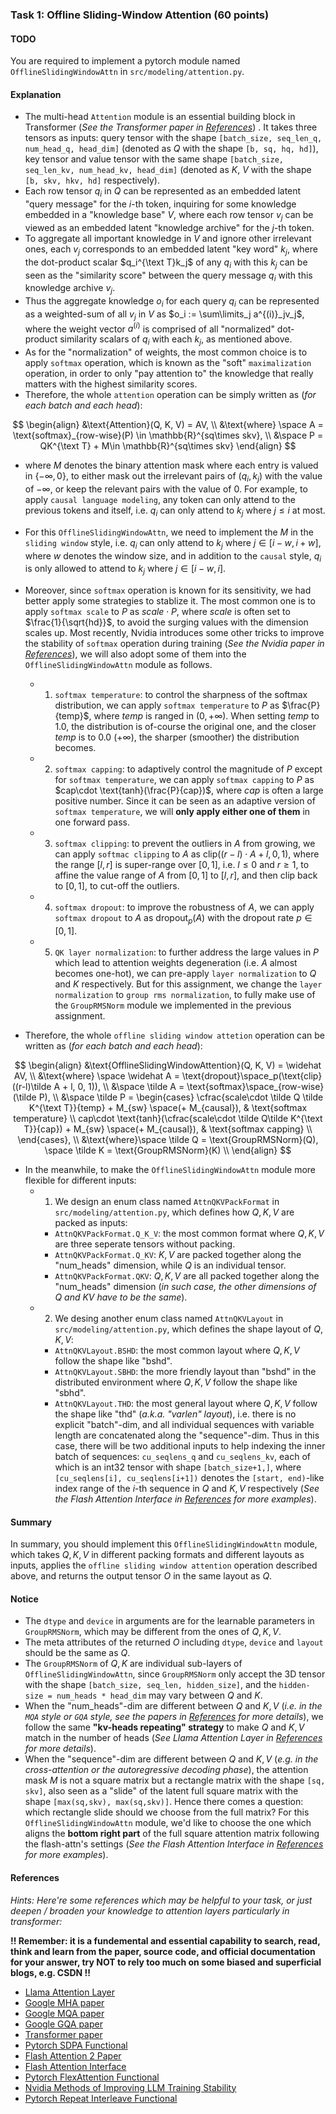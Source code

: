 ### Task 1: Offline Sliding-Window Attention (60 points)

#### TODO

You are required to implement a pytorch module named `OfflineSlidingWindowAttn` in `src/modeling/attention.py`.


#### Explanation

* The multi-head `Attention` module is an essential building block in Transformer (*See the Transformer paper in [References](#references)*) . It takes three tensors as inputs: query tensor with the shape `[batch_size, seq_len_q, num_head_q, head_dim]` (denoted as $Q$ with the shape `[b, sq, hq, hd]`), key tensor and value tensor with the same shape `[batch_size, seq_len_kv, num_head_kv, head_dim]` (denoted as $K$, $V$ with the shape `[b, skv, hkv, hd]` respectively). 
* Each row tensor $q_i$ in $Q$ can be represented as an embedded latent "query message" for the $i$-th token, inquiring for some knowledge embedded in a "knowledge base" $V$, where each row tensor $v_j$ can be viewed as an embedded latent "knowledge archive" for the $j$-th token.
* To aggregate all important knowledge in $V$ and ignore other irrelevant ones,  each $v_j$ corresponds to an embedded latent "key word" $k_j$, where the dot-product scalar $q_i^{\text T}k_j$ of any $q_i$ with this $k_j$ can be seen as the "similarity score" between the query message $q_i$ with this knowledge archive $v_j$. 
* Thus the aggregate knowledge $o_i$ for each query $q_i$ can be represented as a weighted-sum of all $v_j$ in $V$ as $o_i := \sum\limits_j a^{(i)}_jv_j$, where the weight vector $a^{(i)}$ is comprised of all "normalized" dot-product similarity scalars of $q_i$ with each $k_j$, as mentioned above.
* As for the "normalization" of weights, the most common choice is to apply `softmax` operation, which is known as the "soft" `maximalization` operation, in order to only "pay attention to" the knowledge that really matters with the highest similarity scores.
* Therefore, the whole `attention` operation can be simply written as (*for each batch and each head*):

$$
\begin{align}
&\text{Attention}(Q, K, V) = AV, \\
&\text{where} \space A = \text{softmax}_{row-wise}(P) \in \mathbb{R}^{sq\times skv}, \\
&\space P = QK^{\text T} + M\in \mathbb{R}^{sq\times skv}
\end{align}
$$

* where $M$ denotes the binary attention mask where each entry is valued in $\{-\infty, 0\}$, to either mask out the irrelevant pairs of $(q_i, k_j)$ with the value of $-\infty$, or keep the relevant pairs with the value of $0$. For example, to apply `causal language modeling`, any token can only attend to the previous tokens and itself, i.e. $q_i$ can only attend to $k_j$ where $j \le i$ at most.

* For this `OfflineSlidingWindowAttn`, we need to implement the $M$ in the `sliding window` style, i.e. $q_i$ can only attend to $k_j$ where $j \in [i-w, i+w]$, where $w$ denotes the window size, and in addition to the `causal` style, $q_i$ is only allowed to attend to $k_j$ where $j \in [i-w, i]$.

* Moreover, since `softmax` operation is known for its sensitivity, we had better apply some strategies to stablize it. The most common one is to apply `softmax scale` to $P$ as $scale \cdot P$, where $scale$ is often set to $\frac{1}{\sqrt{hd}}$, to avoid the surging values with the dimension scales up. Most recently, Nvidia introduces some other tricks to improve the stability of `softmax` operation during training (*See the Nvidia paper in [References](#references)*), we will also adopt some of them into the `OfflineSlidingWindowAttn` module as follows.
    * 1. `softmax temperature`: to control the sharpness of the softmax distribution, we can apply `softmax temperature` to $P$ as $\frac{P}{temp}$, where $temp$ is ranged in $(0, +\infty)$. When setting $temp$ to $1.0$, the distribution is of-course the original one, and the closer $temp$ is to $0.0$ ($+\infty$), the sharper (smoother) the distribution becomes.
    * 2. `softmax capping`: to adaptively control the magnitude of $P$ except for `softmax temperature`, we can apply `softmax capping` to $P$ as $cap\cdot \text{tanh}(\frac{P}{cap})$, where $cap$ is often a large positive number. Since it can be seen as an adaptive version of `softmax temperature`, we will **only apply either one of them** in one forward pass.
    * 3. `softmax clipping`: to prevent the outliers in $A$ from growing, we can apply `softmac clipping` to $A$ as $\text{clip}((r-l)\cdot A + l, 0, 1)$, where the range $[l,r]$ is super-range over $[0,1]$, i.e. $l \le 0$ and $r \ge 1$, to affine the value range of $A$ from $[0,1]$ to $[l,r]$, and then clip back to $[0,1]$, to cut-off the outliers.
    * 4. `softmax dropout`: to improve the robustness of $A$, we can apply `softmax dropout` to $A$ as $\text{dropout}_p(A)$ with the dropout rate $p \in [0,1]$.
    * 5. `QK layer normalization`: to further address the large values in $P$ which lead to attention weights degeneration (i.e. $A$ almost becomes one-hot), we can pre-apply `layer normalization` to $Q$ and $K$ respectively. But for this assignment, we change the `layer normalization` to `group rms normalization`, to fully make use of the `GroupRMSNorm` module we implemented in the previous assignment.

* Therefore, the whole `offline sliding window attetion` operation can be written as (*for each batch and each head*):


$$
\begin{align}
&\text{OfflineSlidingWindowAttention}(Q, K, V) = \widehat AV, \\
&\text{where} \space \widehat A = \text{dropout}\space_p(\text{clip}((r-l)\tilde A + l, 0, 1)), \\
&\space \tilde A = \text{softmax}\space_{row-wise}(\tilde P), \\
&\space \tilde P = \begin{cases}
\cfrac{scale\cdot \tilde Q \tilde K^{\text T}}{temp} + M_{sw} \space(+ M_{causal}), & \text{softmax temperature} \\
cap\cdot \text{tanh}(\cfrac{scale\cdot \tilde Q\tilde K^{\text T}}{cap}) + M_{sw} \space(+ M_{causal}), & \text{softmax capping} \\
\end{cases}, \\
&\text{where}\space \tilde Q = \text{GroupRMSNorm}(Q), \space \tilde K = \text{GroupRMSNorm}(K) \\
\end{align}
$$


* In the meanwhile, to make the `OfflineSlidingWindowAttn` module more flexible for different inputs:
    * 1. We design an enum class named `AttnQKVPackFormat` in `src/modeling/attention.py`, which defines how $Q,K,V$ are packed as inputs:
        * `AttnQKVPackFormat.Q_K_V`: the most common format where $Q,K,V$ are three seperate tensors without packing.
        * `AttnQKVPackFormat.Q_KV`: $K,V$ are packed together along the "num_heads" dimension, while $Q$ is an individual tensor.
        * `AttnQKVPackFormat.QKV`: $Q,K,V$ are all packed together along the "num_heads" dimension (*in such case, the other dimensions of Q and KV have to be the same*).
    * 2. We desing another enum class named `AttnQKVLayout` in `src/modeling/attention.py`, which defines the shape layout of $Q,K,V$:
        * `AttnQKVLayout.BSHD`: the most common layout where $Q,K,V$ follow the shape like "bshd".
        * `AttnQKVLayout.SBHD`: the more friendly layout than "bshd" in the distributed environment where $Q,K,V$ follow the shape like "sbhd".
        * `AttnQKVLayout.THD`: the most general layout where $Q,K,V$ follow the shape like "thd" (*a.k.a. "varlen" layout*), i.e. there is no explicit "batch"-dim, and all individual sequences with variable length are concatenated along the "sequence"-dim. Thus in this case, there will be two additional inputs to help indexing the inner batch of sequences: `cu_seqlens_q` and `cu_seqlens_kv`, each of which is an int32 tensor with shape `[batch_size+1,]`, where `[cu_seqlens[i], cu_seqlens[i+1])` denotes the `[start, end)`-like index range of the $i$-th sequence in $Q$ and $K,V$ respectively (*See the Flash Attention Interface in [References](#references) for more examples*).


#### Summary

In summary, you should implement this `OfflineSlidingWindowAttn` module, which takes $Q,K,V$ in different packing formats and different layouts as inputs, applies the `offline sliding window attention` operation described above, and returns the output tensor $O$ in the same layout as $Q$.

#### Notice

* The `dtype` and `device` in arguments are for the learnable parameters in `GroupRMSNorm`, which may be different from the ones of $Q,K,V$.
* The meta attributes of the returned $O$ including `dtype`, `device` and `layout` should be the same as $Q$.
* The `GroupRMSNorm` of $Q,K$ are individual sub-layers of `OfflineSlidingWindowAttn`, since `GroupRMSNorm` only accept the 3D tensor with the shape `[batch_size, seq_len, hidden_size]`, and the `hidden-size = num_heads * head_dim` may vary between $Q$ and $K$.
* When the "num_heads"-dim are different between $Q$ and $K,V$ (*i.e. in the `MQA` style or `GQA` style, see the papers in [References](#references) for more details*), we follow the same **"kv-heads repeating" strategy** to make $Q$ and $K,V$ match in the number of heads (*See Llama Attention Layer in [References](#references) for more details*).
* When the "sequence"-dim are different between $Q$ and $K,V$ (*e.g. in the cross-attention or the autoregressive decoding phase*), the attention mask $M$ is not a square matrix but a rectangle matrix with the shape `[sq, skv]`, also seen as a "slide" of the latent full square matrix with the shape `[max(sq,skv), max(sq,skv)]`. Hence there comes a question: which rectangle slide should we choose from the full matrix? For this `OfflineSlidingWindowAttn` module, we'd like to choose the one which aligns the **bottom right part** of the full square attention matrix following the flash-attn's settings (*See the Flash Attention Interface in [References](#references) for more examples*).


#### References

*Hints: Here're some references which may be helpful to your task, or just deepen / broaden your knowledge to attention layers particularly in transformer:*

**!! Remember: it is a fundemental and essential capability to search, read, think and learn from the paper, source code, and official documentation for your answer, try NOT to rely too much on some biased and superficial blogs, e.g. CSDN !!**


* [Llama Attention Layer](https://github.com/huggingface/transformers/blob/main/src/transformers/models/llama/modeling_llama.py#L277)
* [Google MHA paper](https://proceedings.neurips.cc/paper_files/paper/2017/file/3f5ee243547dee91fbd053c1c4a845aa-Paper.pdf)
* [Google MQA paper](https://arxiv.org/pdf/1911.02150)
* [Google GQA paper](https://arxiv.org/pdf/2305.13245)
* [Transformer paper](https://proceedings.neurips.cc/paper/2017/file/3f5ee243547dee91fbd053c1c4a845aa-Paper.pdf)
* [Pytorch SDPA Functional](https://pytorch.org/docs/stable/generated/torch.nn.functional.scaled_dot_product_attention.html#torch.nn.functional.scaled_dot_product_attention)
* [Flash Attention 2 Paper](https://arxiv.org/pdf/2307.08691.pdf)
* [Flash Attention Interface](https://github.com/Dao-AILab/flash-attention/blob/main/flash_attn/flash_attn_interface.py)
* [Pytorch FlexAttention Functional](https://pytorch.org/docs/main/nn.attention.flex_attention.html#module-torch.nn.attention.flex_attention)
* [Nvidia Methods of Improving LLM Training Stability](https://arxiv.org/pdf/2410.16682)
* [Pytorch Repeat Interleave Functional](https://pytorch.org/docs/stable/generated/torch.repeat_interleave.html#torch.repeat_interleave)